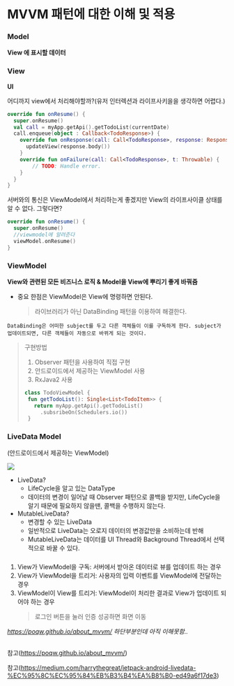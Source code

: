 # MVVM 패턴에 대한 이해 및 적용

### Model
**View 에 표시할 데이터**
###
### View
**UI**

어디까지 view에서 처리해야할까?(유저 인터렉션과 라이프사키을을 생각하면 어렵다.)
```kotlin
override fun onResume() {
  super.onResume()
  val call = myApp.getApi().getTodoList(currentDate)
  call.enqueue(object : Callback<TodoResponse>) {
    override fun onResponse(call: Call<TodoResponse>, response: Response<TodoResponse>) {
      updateView(response.body())
    }
    override fun onFailure(call: Call<TodoResponse>, t: Throwable) {
        // TODO: Handle error.
    }
  }
}
```

서버와의 통신은 ViewModel에서 처리하는게 좋겠지만 View의 라이프사이클 상태를 알 수 없다.
그렇다면?

```kotlin
override fun onResume() {
  super.onResume()
  //viewmodel에 알려준다
  viewModel.onResume()
}
```
###
### ViewModel
**View와 관련된 모든 비즈니스 로직 & Model을 View에 뿌리기 좋게 바꿔줌**

* 중요 한점은 ViewModel은 View에 명령하면 안된다.
    > 라이브러리가 아닌 DataBinding 패턴을 이용하여 해결한다.

`DataBinding은 어떠한 subject를 두고 다른 객체들이 이를 구독하게 한다. subject가 업데이트되면, 다른 객체들이 자동으로 바뀌게 되는 것이다.`
> 구현방법
> 1. Observer 패턴을 사용하여 직접 구현
> 2. 안드로이드에서 제공하는 ViewModel 사용
> 3. RxJava2 사용
>```kotlin
> class TodoViewModel {
>  fun getTodoList(): Single<List<TodoItem>> {
>    return myApp.getApi().getTodoList()
>      .subsribeOn(Schedulers.io())
>  }
>```

###
### LiveData Model
(안드로이드에서 제공하는 ViewModel)

<img src="http://labs.brandi.co.kr///assets/20200217/02.png"/>

* LiveData?
  * LifeCycle을 알고 있는 DataType
  * 데이터의 변경이 일어날 때 Observer 패턴으로 콜백을 받지만, LifeCycle을 알기 때문에 필요하지 않을땐, 콜백을 수행하지 않는다.
* MutableLiveData?
     * 변경할 수 있는 LiveData
     * 일반적으로 LiveData는 오로지 데이터의 변경값만을 소비하는데 반해
     * MutableLiveData는 데이터를 UI Thread와 Background Thread에서 선택적으로 바꿀 수 있다.

###
1. View가 ViewModel을 구독: 서버에서 받아온 데이터로 뷰를 업데이트 하는 경우
2. View가 ViewModel을 트리거: 사용자의 입력 이벤트를 ViewModel에 전달하는 경우
3. ViewModel이 View를 트리거: ViewModel이 처리한 결과로 View가 업데이트 되어야 하는 경우
    > 로그인 버튼을 눌러 인증 성공하면 화면 이동

*https://poqw.github.io/about_mvvm/ 하단부분인데 아직 이해못함..*

##
참고(https://poqw.github.io/about_mvvm/)

참고(https://medium.com/harrythegreat/jetpack-android-livedata-%EC%95%8C%EC%95%84%EB%B3%B4%EA%B8%B0-ed49a6f17de3)
